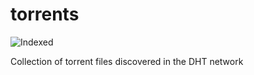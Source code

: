 torrents 
========
![Indexed](https://img.shields.io/badge/indexed-162971-blue)

Collection of torrent files discovered in the DHT network
